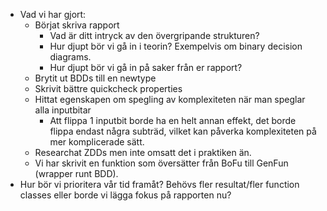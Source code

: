 
- Vad vi har gjort:
	- Börjat skriva rapport
		- Vad är ditt intryck av den övergripande strukturen?
		- Hur djupt bör vi gå in i teorin? Exempelvis om binary decision diagrams.
		- Hur djupt bör vi gå in på saker från er rapport?
	- Brytit ut BDDs till en newtype
	- Skrivit bättre quickcheck properties
	- Hittat egenskapen om spegling av komplexiteten när man speglar alla inputbitar
		- Att flippa 1 inputbit borde ha en helt annan effekt, det borde flippa endast några subträd, vilket kan påverka komplexiteten på mer komplicerade sätt.
	- Researchat ZDDs men inte omsatt det i praktiken än.
	- Vi har skrivit en funktion som översätter från BoFu till GenFun (wrapper runt BDD).
- Hur bör vi prioritera vår tid framåt? Behövs fler resultat/fler function classes eller borde vi lägga fokus på rapporten nu?